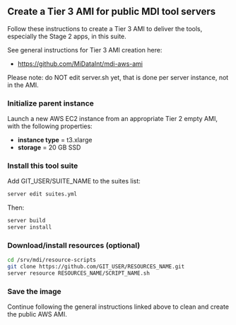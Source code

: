 ## Create a Tier 3 AMI for public MDI tool servers

Follow these instructions to create a Tier 3 AMI to deliver
the tools, especially the Stage 2 apps, in this suite.

See general instructions for Tier 3 AMI creation here:

- <https://github.com/MiDataInt/mdi-aws-ami>

Please note: do NOT edit server.sh yet, that is done per 
server instance, not in the AMI.

### Initialize parent instance

Launch a new AWS EC2 instance from an appropriate Tier 2 empty AMI,
with the following properties:

- **instance type** = t3.xlarge
- **storage** = 20 GB SSD

### Install this tool suite

Add GIT_USER/SUITE_NAME to the suites list:

```bash
server edit suites.yml
```

Then:

```bash
server build
server install
```

### Download/install resources (optional)

```bash
cd /srv/mdi/resource-scripts
git clone https://github.com/GIT_USER/RESOURCES_NAME.git
server resource RESOURCES_NAME/SCRIPT_NAME.sh
```

### Save the image

Continue following the general instructions linked above 
to clean and create the public AWS AMI.
